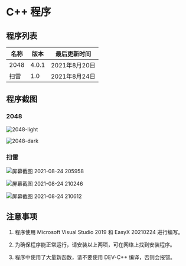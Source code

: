 # C++ 程序

## 程序列表

| 名称 | 版本 | 最后更新时间  |
| ---- | ---- | ------------- |
| 2048 | 4.0.1  | 2021年8月20日 |
| 扫雷 | 1.0 | 2021年8月24日 |

## 程序截图

### 2048

![2048-light](https://user-images.githubusercontent.com/88885257/129475598-909153a4-f50d-4588-8357-db19518ec54f.png)

![2048-dark](https://user-images.githubusercontent.com/88885257/129475602-4314a8b7-594f-4445-b518-91849e8c9a52.png)

### 扫雷

![屏幕截图 2021-08-24 205958](https://user-images.githubusercontent.com/88885257/130621625-fc0d2298-ffce-4fa5-b305-403e2b86f7f5.png)

![屏幕截图 2021-08-24 210246](https://user-images.githubusercontent.com/88885257/130621654-7b7a9a0a-e26e-4086-86cd-efcd2b2f5031.png)

![屏幕截图 2021-08-24 210612](https://user-images.githubusercontent.com/88885257/130621696-b9926986-2f42-42df-9899-f8ac98277ee6.png)

## 注意事项

1. 程序使用 Microsoft Visual Studio 2019 和 EasyX 20210224 进行编写。

2. 为确保程序能正常运行，请安装以上两项，可在网络上找到安装程序。

3. 程序中使用了大量新函数，请不要使用 DEV-C++ 编译，否则会报错。
